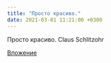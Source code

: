 ```yaml
---
title: "Просто красиво."
date: 2021-03-01 11:21:00 +0300
---
```


Просто красиво.
Claus Schlitzohr

[Вложение](https://vk.com/photo425957848_457316890)
